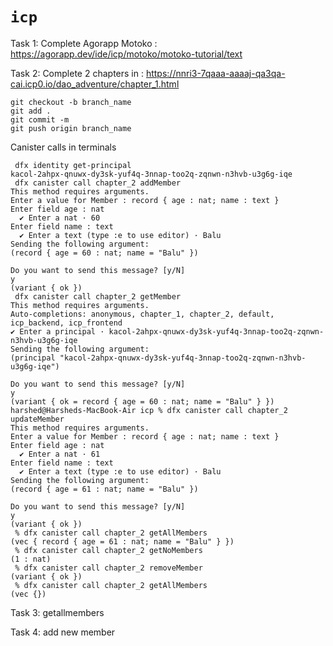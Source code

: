 # `icp`

Task 1: Complete Agorapp Motoko : https://agorapp.dev/ide/icp/motoko/motoko-tutorial/text

Task 2: Complete 2 chapters in : https://nnri3-7qaaa-aaaaj-qa3qa-cai.icp0.io/dao_adventure/chapter_1.html

```
git checkout -b branch_name
git add .
git commit -m
git push origin branch_name
```

Canister calls in terminals

```
 dfx identity get-principal
kacol-2ahpx-qnuwx-dy3sk-yuf4q-3nnap-too2q-zqnwn-n3hvb-u3g6g-iqe
 dfx canister call chapter_2 addMember
This method requires arguments.
Enter a value for Member : record { age : nat; name : text }
Enter field age : nat
  ✔ Enter a nat · 60
Enter field name : text
  ✔ Enter a text (type :e to use editor) · Balu
Sending the following argument:
(record { age = 60 : nat; name = "Balu" })

Do you want to send this message? [y/N]
y
(variant { ok })
 dfx canister call chapter_2 getMember
This method requires arguments.
Auto-completions: anonymous, chapter_1, chapter_2, default, icp_backend, icp_frontend
✔ Enter a principal · kacol-2ahpx-qnuwx-dy3sk-yuf4q-3nnap-too2q-zqnwn-n3hvb-u3g6g-iqe
Sending the following argument:
(principal "kacol-2ahpx-qnuwx-dy3sk-yuf4q-3nnap-too2q-zqnwn-n3hvb-u3g6g-iqe")

Do you want to send this message? [y/N]
y
(variant { ok = record { age = 60 : nat; name = "Balu" } })
harshed@Harsheds-MacBook-Air icp % dfx canister call chapter_2 updateMember
This method requires arguments.
Enter a value for Member : record { age : nat; name : text }
Enter field age : nat
  ✔ Enter a nat · 61
Enter field name : text
  ✔ Enter a text (type :e to use editor) · Balu
Sending the following argument:
(record { age = 61 : nat; name = "Balu" })

Do you want to send this message? [y/N]
y
(variant { ok })
 % dfx canister call chapter_2 getAllMembers
(vec { record { age = 61 : nat; name = "Balu" } })
 % dfx canister call chapter_2 getNoMembers
(1 : nat)
 % dfx canister call chapter_2 removeMember
(variant { ok })
 % dfx canister call chapter_2 getAllMembers
(vec {})
```

Task 3: getallmembers

Task 4: add new member
